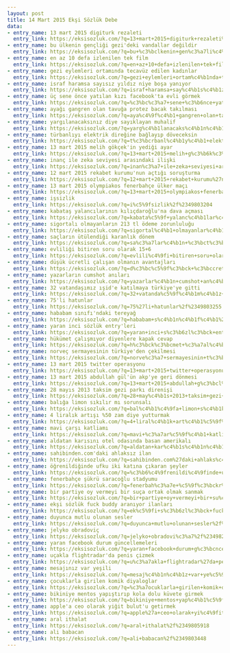 ```yaml
---
layout: post
title: 14 Mart 2015 Ekşi Sözlük Debe
data:
- entry_name: 13 mart 2015 digiturk rezaleti
  entry_link: https://eksisozluk.com/?q=13+mart+2015+digiturk+rezaleti%2f%2349812504
- entry_name: bu ülkenin gençliği gezi'deki vandallar değildir
  entry_link: https://eksisozluk.com/?q=bu+%c3%bclkenin+gen%c3%a7li%c4%9fi+gezi%27deki+vandallar+de%c4%9fildir%2f%2349810856
- entry_name: en az 10 defa izlenilen tek film
  entry_link: https://eksisozluk.com/?q=en+az+10+defa+izlenilen+tek+film%2f%2349808684
- entry_name: gezi eylemleri ortamında tecavüz edilen kadınlar
  entry_link: https://eksisozluk.com/?q=gezi+eylemleri+ortam%c4%b1nda+tecav%c3%bcz+edilen+kad%c4%b1nlar%2f%2349813063
- entry_name: israf haramsa sayısız yıldız niye boşa yanıyor
  entry_link: https://eksisozluk.com/?q=israf+haramsa+say%c4%b1s%c4%b1z+y%c4%b1ld%c4%b1z+niye+bo%c5%9fa+yan%c4%b1yor%2f%2349807072
- entry_name: üç sene önce yatılan kızı facebook'ta evli görmek
  entry_link: https://eksisozluk.com/?q=%c3%bc%c3%a7+sene+%c3%b6nce+yat%c4%b1lan+k%c4%b1z%c4%b1+facebook%27ta+evli+g%c3%b6rmek%2f%2349809645
- entry_name: ayağı gangren olan tavuğa protez bacak takılması
  entry_link: https://eksisozluk.com/?q=aya%c4%9f%c4%b1+gangren+olan+tavu%c4%9fa+protez+bacak+tak%c4%b1lmas%c4%b1%2f%2349803867
- entry_name: yargılanacaksınız diye sayıklayan muhalif
  entry_link: https://eksisozluk.com/?q=yarg%c4%b1lanacaks%c4%b1n%c4%b1z+diye+say%c4%b1klayan+muhalif%2f%2349806606
- entry_name: türbanlıyı elektrik direğine bağlayıp döveceksin
  entry_link: https://eksisozluk.com/?q=t%c3%bcrbanl%c4%b1y%c4%b1+elektrik+dire%c4%9fine+ba%c4%9flay%c4%b1p+d%c3%b6veceksin%2f%2349805677
- entry_name: 13 mart 2015 melih gökçek'in yediği ayar
  entry_link: https://eksisozluk.com/?q=13+mart+2015+melih+g%c3%b6k%c3%a7ek%27in+yedi%c4%9fi+ayar%2f%2349813331
- entry_name: inanç ile zeka seviyesi arasındaki ilişki
  entry_link: https://eksisozluk.com/?q=inan%c3%a7+ile+zeka+seviyesi+aras%c4%b1ndaki+ili%c5%9fki%2f%2349808396
- entry_name: 12 mart 2015 rekabet kurumu'nun açtığı soruşturma
  entry_link: https://eksisozluk.com/?q=12+mart+2015+rekabet+kurumu%27nun+a%c3%a7t%c4%b1%c4%9f%c4%b1+soru%c5%9fturma%2f%2349804711
- entry_name: 13 mart 2015 olympiakos fenerbahçe ülker maçı
  entry_link: https://eksisozluk.com/?q=13+mart+2015+olympiakos+fenerbah%c3%a7e+%c3%bclker+ma%c3%a7%c4%b1%2f%2349821236
- entry_name: işsizlik
  entry_link: https://eksisozluk.com/?q=i%c5%9fsizlik%2f%2349803204
- entry_name: kabataş yalancılarının kılıçdaroğlu'na dava açması
  entry_link: https://eksisozluk.com/?q=kabata%c5%9f+yalanc%c4%b1lar%c4%b1n%c4%b1n+k%c4%b1l%c4%b1%c3%a7daro%c4%9flu%27na+dava+a%c3%a7mas%c4%b1%2f%2349817942
- entry_name: sigortalı olmayanların 213 tl ödeme zorunluluğu
  entry_link: https://eksisozluk.com/?q=sigortal%c4%b1+olmayanlar%c4%b1n+213+tl+%c3%b6deme+zorunlulu%c4%9fu%2f%2349813630
- entry_name: saçların ütülendiği karanlık dönem
  entry_link: https://eksisozluk.com/?q=sa%c3%a7lar%c4%b1n+%c3%bct%c3%bclendi%c4%9fi+karanl%c4%b1k+d%c3%b6nem%2f%2349805197
- entry_name: evliliği bitiren soru olarak 15+6
  entry_link: https://eksisozluk.com/?q=evlili%c4%9fi+bitiren+soru+olarak+15%2b6%2f%2349806233
- entry_name: düşük ücretli çalışan olmanın avantajları
  entry_link: https://eksisozluk.com/?q=d%c3%bc%c5%9f%c3%bck+%c3%bccretli+%c3%a7al%c4%b1%c5%9fan+olman%c4%b1n+avantajlar%c4%b1%2f%2349803079
- entry_name: yazarların cumshot anıları
  entry_link: https://eksisozluk.com/?q=yazarlar%c4%b1n+cumshot+an%c4%b1lar%c4%b1%2f%2349812101
- entry_name: 32 vatandaşımız ışid'e katılmaya türkiye'ye gitti
  entry_link: https://eksisozluk.com/?q=32+vatanda%c5%9f%c4%b1m%c4%b1z+%c4%b1%c5%9fid%27e+kat%c4%b1lmaya+t%c3%bcrkiye%27ye+gitti%2f%2349808083
- entry_name: 75'li hatunlar
  entry_link: https://eksisozluk.com/?q=75%27li+hatunlar%2f%2349803255
- entry_name: hababam sınıfı'ndaki tereyağ
  entry_link: https://eksisozluk.com/?q=hababam+s%c4%b1n%c4%b1f%c4%b1%27ndaki+tereya%c4%9f%2f%2349823431
- entry_name: yaran inci sözlük entry'leri
  entry_link: https://eksisozluk.com/?q=yaran+inci+s%c3%b6zl%c3%bck+entry%27leri%2f%2349804006
- entry_name: hükümet çalışmıyor diyenlere kapak cevap
  entry_link: https://eksisozluk.com/?q=h%c3%bck%c3%bcmet+%c3%a7al%c4%b1%c5%9fm%c4%b1yor+diyenlere+kapak+cevap%2f%2349816037
- entry_name: norveç sermayesinin türkiye'den çekilmesi
  entry_link: https://eksisozluk.com/?q=norve%c3%a7+sermayesinin+t%c3%bcrkiye%27den+%c3%a7ekilmesi%2f%2349821627
- entry_name: 13 mart 2015 twitter operasyonu
  entry_link: https://eksisozluk.com/?q=13+mart+2015+twitter+operasyonu%2f%2349813057
- entry_name: 13 mart 2015 abdullah gül'ün akp'ye geri dönmesi
  entry_link: https://eksisozluk.com/?q=13+mart+2015+abdullah+g%c3%bcl%27%c3%bcn+akp%27ye+geri+d%c3%b6nmesi%2f%2349808733
- entry_name: 28 mayıs 2013 taksim gezi parkı direnişi
  entry_link: https://eksisozluk.com/?q=28+may%c4%b1s+2013+taksim+gezi+park%c4%b1+direni%c5%9fi%2f%2349821353
- entry_name: balığa limon sıkılır mı sorunsalı
  entry_link: https://eksisozluk.com/?q=bal%c4%b1%c4%9fa+limon+s%c4%b1k%c4%b1l%c4%b1r+m%c4%b1+sorunsal%c4%b1%2f%2349818050
- entry_name: 4 liralık artışı %50 zam diye yutturmak
  entry_link: https://eksisozluk.com/?q=4+liral%c4%b1k+art%c4%b1%c5%9f%c4%b1+%2550+zam+diye+yutturmak%2f%2349803427
- entry_name: mavi çarşı katliamı
  entry_link: https://eksisozluk.com/?q=mavi+%c3%a7ar%c5%9f%c4%b1+katliam%c4%b1%2f%2349810023
- entry_name: aldatan karısını otel odasında basan amerikalı
  entry_link: https://eksisozluk.com/?q=aldatan+kar%c4%b1s%c4%b1n%c4%b1+otel+odas%c4%b1nda+basan+amerikal%c4%b1%2f%2349807902
- entry_name: sahibinden.com'daki ahlaksız ilan
  entry_link: https://eksisozluk.com/?q=sahibinden.com%27daki+ahlaks%c4%b1z+ilan%2f%2349808073
- entry_name: öğrenildiğinde ufku iki katına çıkaran şeyler
  entry_link: https://eksisozluk.com/?q=%c3%b6%c4%9frenildi%c4%9finde+ufku+iki+kat%c4%b1na+%c3%a7%c4%b1karan+%c5%9feyler%2f%2349821247
- entry_name: fenerbahçe şükrü saracoğlu stadyumu
  entry_link: https://eksisozluk.com/?q=fenerbah%c3%a7e+%c5%9f%c3%bckr%c3%bc+saraco%c4%9flu+stadyumu%2f%2349822327
- entry_name: bir partiye oy vermeyi bir suça ortak olmak sanmak
  entry_link: https://eksisozluk.com/?q=bir+partiye+oy+vermeyi+bir+su%c3%a7a+ortak+olmak+sanmak%2f%2349806751
- entry_name: ekşi sözlük fuck buddy aranıyor ilanları
  entry_link: https://eksisozluk.com/?q=ek%c5%9fi+s%c3%b6zl%c3%bck+fuck+buddy+aran%c4%b1yor+ilanlar%c4%b1%2f%2349814695
- entry_name: duyunca mutlu olunan sesler
  entry_link: https://eksisozluk.com/?q=duyunca+mutlu+olunan+sesler%2f%2349802929
- entry_name: jelyko obradoviç
  entry_link: https://eksisozluk.com/?q=jelyko+obradovi%c3%a7%2f%2349821263
- entry_name: yaran facebook durum güncellemeleri
  entry_link: https://eksisozluk.com/?q=yaran+facebook+durum+g%c3%bcncellemeleri%2f%2349807106
- entry_name: uçakla flightradar'da penis çizmek
  entry_link: https://eksisozluk.com/?q=u%c3%a7akla+flightradar%27da+penis+%c3%a7izmek%2f%2349815769
- entry_name: mesajınız var yeşili
  entry_link: https://eksisozluk.com/?q=mesaj%c4%b1n%c4%b1z+var+ye%c5%9fili%2f%2349805442
- entry_name: çocuklarla girilen komik diyaloglar
  entry_link: https://eksisozluk.com/?q=%c3%a7ocuklarla+girilen+komik+diyaloglar%2f%2349802705
- entry_name: bikiniye mentos yapıştırıp kola dolu küvete girmek
  entry_link: https://eksisozluk.com/?q=bikiniye+mentos+yap%c4%b1%c5%9ft%c4%b1r%c4%b1p+kola+dolu+k%c3%bcvete+girmek%2f%2349810320
- entry_name: apple'a ceo olarak yiğit bulut'u getirmek
  entry_link: https://eksisozluk.com/?q=apple%27a+ceo+olarak+yi%c4%9fit+bulut%27u+getirmek%2f%2349811085
- entry_name: aral ithalat
  entry_link: https://eksisozluk.com/?q=aral+ithalat%2f%2349805918
- entry_name: ali babacan
  entry_link: https://eksisozluk.com/?q=ali+babacan%2f%2349803448
---
```

